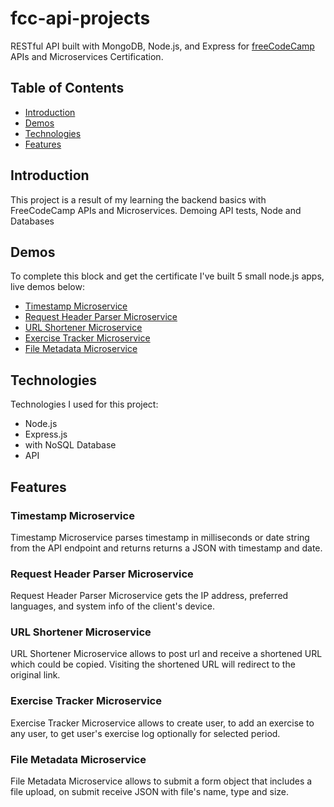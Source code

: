 # fcc-api-projects
RESTful API built with MongoDB, Node.js, and Express for [freeCodeCamp](https://www.freecodecamp.org/learn) APIs and Microservices Certification.

## Table of Contents
* [Introduction](#introduction)
* [Demos](#demos)
* [Technologies](#technologies)
* [Features](#features)

## Introduction
This project is a result of my learning the backend basics with FreeCodeCamp APIs and Microservices. Demoing API tests, Node and Databases

## Demos
To complete this block and get the certificate I've built 5 small node.js apps, live demos below:
* [Timestamp Microservice](https://api-test2022-1.herokuapp.com/timestamp)
* [Request Header Parser Microservice](https://api-test2022-1.herokuapp.com/whoami)
* [URL Shortener Microservice](https://api-test2022-1.herokuapp.com/url-shortener)
* [Exercise Tracker Microservice]()
* [File Metadata Microservice]()

## Technologies
Technologies I used for this project:
* Node.js
* Express.js 
* with NoSQL Database 
* API

## Features
### Timestamp Microservice
Timestamp Microservice parses timestamp in milliseconds or date string from the API endpoint and returns returns a JSON with timestamp and date.

### Request Header Parser Microservice
Request Header Parser Microservice gets the IP address, preferred languages, and system info of the client's device.

### URL Shortener Microservice
URL Shortener Microservice allows to post url and receive a shortened URL which could be copied. Visiting the shortened URL will redirect to the original link.

### Exercise Tracker Microservice
Exercise Tracker Microservice allows to create user, to add an exercise to any user, to get user's exercise log optionally for selected period.

### File Metadata Microservice
File Metadata Microservice allows to submit a form object that includes a file upload, on submit receive JSON with file's name, type and size.
